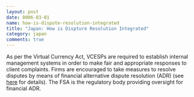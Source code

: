 ```yaml
---
layout: post
date: 0006-03-01
name: how-is-dispute-resolution-integrated
title: "Japan: How is Dispture Resolution Integrated"
category: japan
comments: true
---
```


As per the Virtual Currency Act, VCESPs are required to establish internal management systems in order to make fair and appropriate responses to client complaints. Firms are encouraged to take measures to resolve disputes by means of financial alternative dispute resolution (ADR) (see [here](https://www.amt-law.com/pdf/bulletins2_pdf/170207.pdf) for details).  The FSA is the regulatory body providing oversight for financial ADR. 

